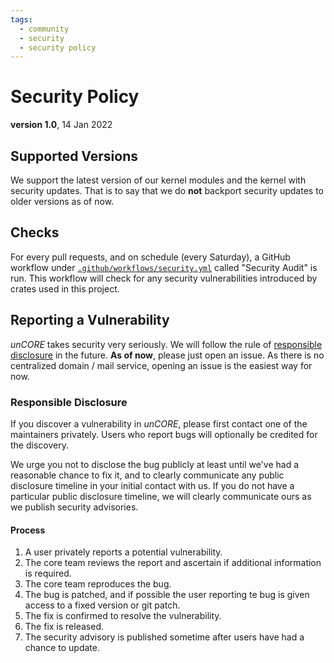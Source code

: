 ```yaml
---
tags:
  - community
  - security
  - security policy
---
```


# Security Policy

**version 1.0**, 14 Jan 2022

## Supported Versions

We support the latest version of our kernel modules and the kernel with security updates. That is to say that we do **not** backport security updates to older versions as of now.

## Checks

For every pull requests, and on schedule (every Saturday), a GitHub workflow under [`.github/workflows/security.yml`][code::security-workflow] called "Security Audit" is run. This workflow will check for any security vulnerabilities introduced by crates used in this project.

## Reporting a Vulnerability

_unCORE_ takes security very seriously. We will follow the rule of [responsible disclosure] in the future. **As of now**, please just open an issue. As there is no centralized domain / mail service, opening an issue is the easiest way for now.

### Responsible Disclosure

If you discover a vulnerability in _unCORE_, please first contact one of the maintainers privately. Users who report bugs will optionally be credited for the discovery.

We urge you not to disclose the bug publicly at least until we've had a reasonable chance to fix it, and to clearly communicate any public disclosure timeline in your initial contact with us. If you do not have a particular public disclosure timeline, we will clearly communicate ours as we publish security advisories.

#### Process

1. A user privately reports a potential vulnerability.
2. The core team reviews the report and ascertain if additional information is required.
3. The core team reproduces the bug.
4. The bug is patched, and if possible the user reporting te bug is given access to a fixed version or git patch.
5. The fix is confirmed to resolve the vulnerability.
6. The fix is released.
7. The security advisory is published sometime after users have had a chance to update.

[//]: # (Links)

[code::security-workflow]: https://github.com/georglauterbach/uncore/blob/master/.github/workflows/security.yml
[responsible disclosure]: https://en.wikipedia.org/wiki/Responsible_disclosure
